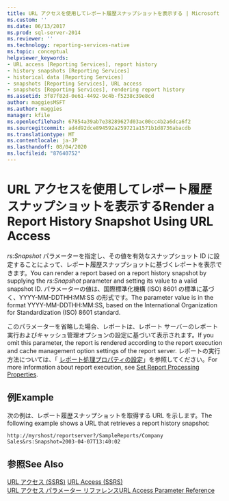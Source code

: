 ```yaml
---
title: URL アクセスを使用してレポート履歴スナップショットを表示する | Microsoft Docs
ms.custom: ''
ms.date: 06/13/2017
ms.prod: sql-server-2014
ms.reviewer: ''
ms.technology: reporting-services-native
ms.topic: conceptual
helpviewer_keywords:
- URL access [Reporting Services], report history
- history snapshots [Reporting Services]
- historical data [Reporting Services]
- snapshots [Reporting Services], URL access
- snapshots [Reporting Services], rendering report history
ms.assetid: 3f87f82d-0e61-4492-9c4b-f5238c39e8cd
author: maggiesMSFT
ms.author: maggies
manager: kfile
ms.openlocfilehash: 67854a39ab7e38289627d03ac00cc4b2a6dca6f2
ms.sourcegitcommit: ad4d92dce894592a259721a1571b1d8736abacdb
ms.translationtype: MT
ms.contentlocale: ja-JP
ms.lasthandoff: 08/04/2020
ms.locfileid: "87640752"
---
```

# <a name="render-a-report-history-snapshot-using-url-access"></a><span data-ttu-id="a8438-102">URL アクセスを使用してレポート履歴スナップショットを表示する</span><span class="sxs-lookup"><span data-stu-id="a8438-102">Render a Report History Snapshot Using URL Access</span></span>
  <span data-ttu-id="a8438-103">*rs:Snapshot* パラメーターを指定し、その値を有効なスナップショット ID に設定することによって、レポート履歴スナップショットに基づくレポートを表示できます。</span><span class="sxs-lookup"><span data-stu-id="a8438-103">You can render a report based on a report history snapshot by supplying the *rs:Snapshot* parameter and setting its value to a valid snapshot ID.</span></span> <span data-ttu-id="a8438-104">パラメーターの値は、国際標準化機構 (ISO) 8601 の標準に基づく、YYYY-MM-DDTHH:MM:SS の形式です。</span><span class="sxs-lookup"><span data-stu-id="a8438-104">The parameter value is in the format YYYY-MM-DDTHH:MM:SS, based on the International Organization for Standardization (ISO) 8601 standard.</span></span>  
  
 <span data-ttu-id="a8438-105">このパラメーターを省略した場合、レポートは、レポート サーバーのレポート実行およびキャッシュ管理オプションの設定に基づいて表示されます。</span><span class="sxs-lookup"><span data-stu-id="a8438-105">If you omit this parameter, the report is rendered according to the report execution and cache management option settings of the report server.</span></span> <span data-ttu-id="a8438-106">レポートの実行方法については、「 [レポート処理プロパティの設定](report-server/set-report-processing-properties.md)」を参照してください。</span><span class="sxs-lookup"><span data-stu-id="a8438-106">For more information about report execution, see [Set Report Processing Properties](report-server/set-report-processing-properties.md).</span></span>  
  
## <a name="example"></a><span data-ttu-id="a8438-107">例</span><span class="sxs-lookup"><span data-stu-id="a8438-107">Example</span></span>  
 <span data-ttu-id="a8438-108">次の例は、レポート履歴スナップショットを取得する URL を示します。</span><span class="sxs-lookup"><span data-stu-id="a8438-108">The following example shows a URL that retrieves a report history snapshot:</span></span>  
  
```  
http://myrshost/reportserver?/SampleReports/Company Sales&rs:Snapshot=2003-04-07T13:40:02  
```  
  
## <a name="see-also"></a><span data-ttu-id="a8438-109">参照</span><span class="sxs-lookup"><span data-stu-id="a8438-109">See Also</span></span>  
 <span data-ttu-id="a8438-110">[URL アクセス (SSRS)](url-access-ssrs.md) </span><span class="sxs-lookup"><span data-stu-id="a8438-110">[URL Access &#40;SSRS&#41;](url-access-ssrs.md) </span></span>  
 [<span data-ttu-id="a8438-111">URL アクセス パラメーター リファレンス</span><span class="sxs-lookup"><span data-stu-id="a8438-111">URL Access Parameter Reference</span></span>](url-access-parameter-reference.md)  
  
  
